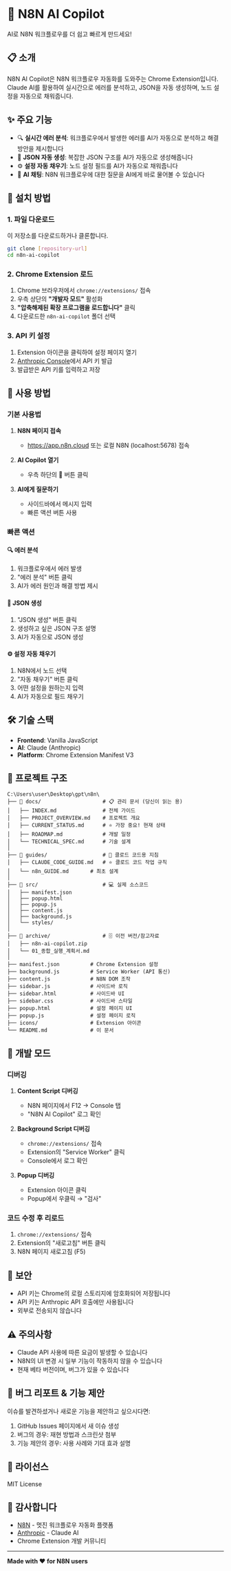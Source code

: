 # 🤖 N8N AI Copilot

AI로 N8N 워크플로우를 더 쉽고 빠르게 만드세요!

## 📋 소개

N8N AI Copilot은 N8N 워크플로우 자동화를 도와주는 Chrome Extension입니다. Claude AI를 활용하여 실시간으로 에러를 분석하고, JSON을 자동 생성하며, 노드 설정을 자동으로 채워줍니다.

## ✨ 주요 기능

- 🔍 **실시간 에러 분석**: 워크플로우에서 발생한 에러를 AI가 자동으로 분석하고 해결 방안을 제시합니다
- 📝 **JSON 자동 생성**: 복잡한 JSON 구조를 AI가 자동으로 생성해줍니다
- ⚙️ **설정 자동 채우기**: 노드 설정 필드를 AI가 자동으로 채워줍니다
- 💬 **AI 채팅**: N8N 워크플로우에 대한 질문을 AI에게 바로 물어볼 수 있습니다

## 🚀 설치 방법

### 1. 파일 다운로드
이 저장소를 다운로드하거나 클론합니다.

```bash
git clone [repository-url]
cd n8n-ai-copilot
```

### 2. Chrome Extension 로드

1. Chrome 브라우저에서 `chrome://extensions/` 접속
2. 우측 상단의 **"개발자 모드"** 활성화
3. **"압축해제된 확장 프로그램을 로드합니다"** 클릭
4. 다운로드한 `n8n-ai-copilot` 폴더 선택

### 3. API 키 설정

1. Extension 아이콘을 클릭하여 설정 페이지 열기
2. [Anthropic Console](https://console.anthropic.com/settings/keys)에서 API 키 발급
3. 발급받은 API 키를 입력하고 저장

## 📖 사용 방법

### 기본 사용법

1. **N8N 페이지 접속**
   - https://app.n8n.cloud 또는 로컬 N8N (localhost:5678) 접속
   
2. **AI Copilot 열기**
   - 우측 하단의 🤖 버튼 클릭
   
3. **AI에게 질문하기**
   - 사이드바에서 메시지 입력
   - 빠른 액션 버튼 사용

### 빠른 액션

#### 🔍 에러 분석
1. 워크플로우에서 에러 발생
2. "에러 분석" 버튼 클릭
3. AI가 에러 원인과 해결 방법 제시

#### 📝 JSON 생성
1. "JSON 생성" 버튼 클릭
2. 생성하고 싶은 JSON 구조 설명
3. AI가 자동으로 JSON 생성

#### ⚙️ 설정 자동 채우기
1. N8N에서 노드 선택
2. "자동 채우기" 버튼 클릭
3. 어떤 설정을 원하는지 입력
4. AI가 자동으로 필드 채우기

## 🛠️ 기술 스택

- **Frontend**: Vanilla JavaScript
- **AI**: Claude (Anthropic)
- **Platform**: Chrome Extension Manifest V3

## 📂 프로젝트 구조

```
C:\Users\user\Desktop\gpt\n8n\
├── 📁 docs/                    # 📋 관리 문서 (당신이 읽는 용)
│   ├── INDEX.md               # 전체 가이드
│   ├── PROJECT_OVERVIEW.md    # 프로젝트 개요
│   ├── CURRENT_STATUS.md      # ⭐ 가장 중요! 현재 상태
│   ├── ROADMAP.md             # 개발 일정
│   └── TECHNICAL_SPEC.md      # 기술 설계
│
├── 📁 guides/                  # 🤖 클로드 코드용 지침
│   ├── CLAUDE_CODE_GUIDE.md   # ⭐ 클로드 코드 작업 규칙
│   └── n8n_GUIDE.md       # 최초 설계
│
├── 📁 src/                     # 💻 실제 소스코드
│   ├── manifest.json
│   ├── popup.html
│   ├── popup.js
│   ├── content.js
│   ├── background.js
│   └── styles/
│
├── 📁 archive/                 # 🗄️ 이전 버전/참고자료
│   ├── n8n-ai-copilot.zip
│   └── 01_종합_실행_계획서.md
│
├── manifest.json          # Chrome Extension 설정
├── background.js          # Service Worker (API 통신)
├── content.js             # N8N DOM 조작
├── sidebar.js             # 사이드바 로직
├── sidebar.html           # 사이드바 UI
├── sidebar.css            # 사이드바 스타일
├── popup.html             # 설정 페이지 UI
├── popup.js               # 설정 페이지 로직
├── icons/                 # Extension 아이콘
└── README.md              # 이 문서
```

## 🔧 개발 모드

### 디버깅

1. **Content Script 디버깅**
   - N8N 페이지에서 F12 → Console 탭
   - "N8N AI Copilot" 로그 확인

2. **Background Script 디버깅**
   - `chrome://extensions/` 접속
   - Extension의 "Service Worker" 클릭
   - Console에서 로그 확인

3. **Popup 디버깅**
   - Extension 아이콘 클릭
   - Popup에서 우클릭 → "검사"

### 코드 수정 후 리로드

1. `chrome://extensions/` 접속
2. Extension의 "새로고침" 버튼 클릭
3. N8N 페이지 새로고침 (F5)

## 🔐 보안

- API 키는 Chrome의 로컬 스토리지에 암호화되어 저장됩니다
- API 키는 Anthropic API 호출에만 사용됩니다
- 외부로 전송되지 않습니다

## ⚠️ 주의사항

- Claude API 사용에 따른 요금이 발생할 수 있습니다
- N8N의 UI 변경 시 일부 기능이 작동하지 않을 수 있습니다
- 현재 베타 버전이며, 버그가 있을 수 있습니다

## 🐛 버그 리포트 & 기능 제안

이슈를 발견하셨거나 새로운 기능을 제안하고 싶으시다면:
1. GitHub Issues 페이지에서 새 이슈 생성
2. 버그의 경우: 재현 방법과 스크린샷 첨부
3. 기능 제안의 경우: 사용 사례와 기대 효과 설명

## 📝 라이선스

MIT License

## 🙏 감사합니다

- [N8N](https://n8n.io/) - 멋진 워크플로우 자동화 플랫폼
- [Anthropic](https://www.anthropic.com/) - Claude AI
- Chrome Extension 개발 커뮤니티

---

**Made with ❤️ for N8N users**
